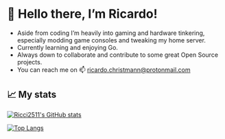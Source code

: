 # 👋 Hello there, I’m Ricardo!

- Aside from coding I’m heavily into gaming and hardware tinkering, especially modding game consoles and tweaking my home server.
- Currently learning and enjoying Go.
- Always down to collaborate and contribute to some great Open Source projects.
- You can reach me on 📫 ricardo.christmann@protonmail.com

## :chart_with_upwards_trend: My stats
[![Ricci2511's GitHub stats](https://github-readme-stats.vercel.app/api?username=ricci2511&show_icons=true)](https://github.com/anuraghazra/github-readme-stats)

[![Top Langs](https://github-readme-stats.vercel.app/api/top-langs/?username=ricci2511)](https://github.com/anuraghazra/github-readme-stats)

<!---
ricci2511/ricci2511 is a ✨ special ✨ repository because its `README.md` (this file) appears on your GitHub profile.
You can click the Preview link to take a look at your changes.
--->
